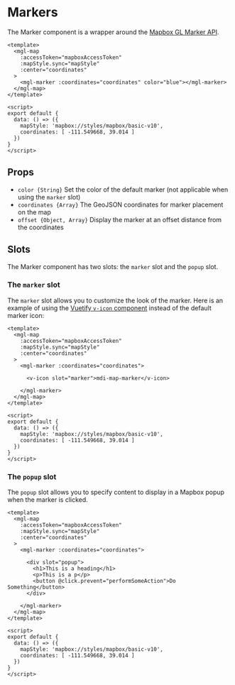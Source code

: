 # Markers

The Marker component is a wrapper around the [Mapbox GL Marker API](https://www.mapbox.com/mapbox-gl-js/api/#marker).

```vue
<template>
  <mgl-map
    :accessToken="mapboxAccessToken"
    :mapStyle.sync="mapStyle"
    :center="coordinates"
  >
    <mgl-marker :coordinates="coordinates" color="blue"></mgl-marker>
  </mgl-map>
</template>

<script>
export default {
  data: () => ({
    mapStyle: 'mapbox://styles/mapbox/basic-v10',
    coordinates: [ -111.549668, 39.014 ]
  })
}
</script>
```

## Props

- `color {String}` Set the color of the default marker (not applicable when using the `marker` slot)
- `coordinates {Array}` The GeoJSON coordinates for marker placement on the map
- `offset {Object, Array}` Display the marker at an offset distance from the coordinates

## Slots

The Marker component has two slots: the `marker` slot and the `popup` slot.

### The `marker` slot

The `marker` slot allows you to customize the look of the marker.  Here is an example of using the [Vuetify `v-icon` component](https://vuetifyjs.com/en/components/icons) instead of the default marker icon:

```vue
<template>
  <mgl-map
    :accessToken="mapboxAccessToken"
    :mapStyle.sync="mapStyle"
    :center="coordinates"
  >
    <mgl-marker :coordinates="coordinates">

      <v-icon slot="marker">mdi-map-marker</v-icon>

    </mgl-marker>
  </mgl-map>
</template>

<script>
export default {
  data: () => ({
    mapStyle: 'mapbox://styles/mapbox/basic-v10',
    coordinates: [ -111.549668, 39.014 ]
  })
}
</script>
```

### The `popup` slot

The `popup` slot allows you to specify content to display in a Mapbox popup when the marker is clicked.

```vue
<template>
  <mgl-map
    :accessToken="mapboxAccessToken"
    :mapStyle.sync="mapStyle"
    :center="coordinates"
  >
    <mgl-marker :coordinates="coordinates">

      <div slot="popup">
        <h1>This is a heading</h1>
        <p>This is a p</p>
        <button @click.prevent="performSomeAction">Do Something</button>
      </div>

    </mgl-marker>
  </mgl-map>
</template>

<script>
export default {
  data: () => ({
    mapStyle: 'mapbox://styles/mapbox/basic-v10',
    coordinates: [ -111.549668, 39.014 ]
  })
}
</script>
```
